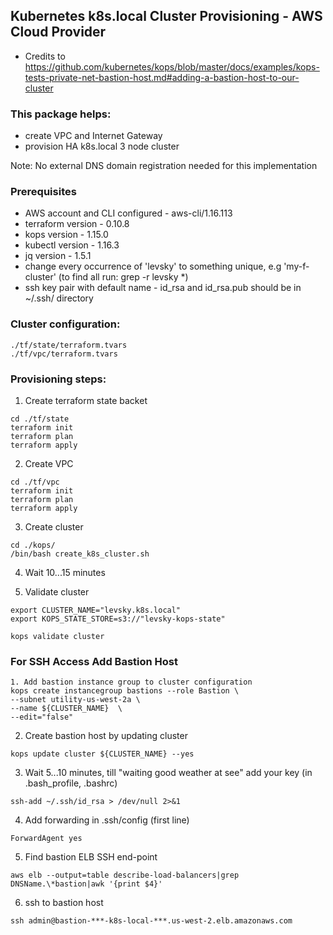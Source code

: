 ## Kubernetes k8s.local Cluster Provisioning - AWS Cloud Provider 
- Credits to https://github.com/kubernetes/kops/blob/master/docs/examples/kops-tests-private-net-bastion-host.md#adding-a-bastion-host-to-our-cluster

###  This package helps:
- create VPC and Internet Gateway 
- provision HA k8s.local 3 node cluster   

Note: No external DNS domain registration needed for this implementation

### Prerequisites
- AWS account and CLI configured - aws-cli/1.16.113
- terraform version - 0.10.8
- kops version - 1.15.0
- kubectl version - 1.16.3
- jq version - 1.5.1
- change every occurrence of 'levsky' to something unique, e.g 'my-f-cluster' (to find all run: grep -r levsky *)
- ssh key pair with default name - id_rsa and id_rsa.pub should be in ~/.ssh/ directory 

###  Cluster configuration:
```
./tf/state/terraform.tvars
./tf/vpc/terraform.tvars
```

### Provisioning steps:
1. Create terraform state backet
```
cd ./tf/state
terraform init
terraform plan
terraform apply
```
2. Create VPC
```
cd ./tf/vpc
terraform init
terraform plan
terraform apply
```
3. Create cluster
```
cd ./kops/
/bin/bash create_k8s_cluster.sh
```
4. Wait 10...15 minutes

5. Validate cluster
```
export CLUSTER_NAME="levsky.k8s.local"
export KOPS_STATE_STORE=s3://"levsky-kops-state"

kops validate cluster
```
### For SSH Access Add Bastion Host 
```
1. Add bastion instance group to cluster configuration
kops create instancegroup bastions --role Bastion \
--subnet utility-us-west-2a \
--name ${CLUSTER_NAME}  \
--edit="false" 
```
2. Create bastion host by updating cluster
```
kops update cluster ${CLUSTER_NAME} --yes
```
3. Wait 5...10 minutes, till "waiting good weather at see" add your key (in .bash_profile, .bashrc) 
```
ssh-add ~/.ssh/id_rsa > /dev/null 2>&1

```
4. Add forwarding in .ssh/config (first line)
```
ForwardAgent yes
```

5. Find bastion ELB SSH end-point
```
aws elb --output=table describe-load-balancers|grep DNSName.\*bastion|awk '{print $4}'
```
6. ssh to bastion host
```
ssh admin@bastion-***-k8s-local-***.us-west-2.elb.amazonaws.com
```
